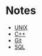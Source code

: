 # Notes

* [UNIX](pages/unix.md)
* [C++](pages/cpp.md)
* [Git](pages/git.md)
* [SQL](pages/sql.md)

